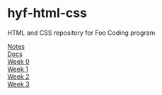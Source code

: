 # hyf-html-css
HTML and CSS repository for Foo Coding program<br>

<a href="https://jshortz.github.io/hyf-html-css/tree/master/Notes">Notes</a><br>
<a href="https://jshortz.github.io/hyf-html-css/tree/master/docs/index.html">Docs</a><br>
<a href="https://jshortz.github.io/hyf-html-css/tree/master/week0/index.html">Week 0</a><br>
<a href="https://jshortz.github.io/hyf-html-css/tree/master/week1/index.html">Week 1</a><br>
<a href="https://jshortz.github.io/hyf-html-css/tree/master/week2/index.html">Week 2</a><br>
<a href="https://jshortz.github.io/hyf-html-css/tree/master/week3/index.html">Week 3</a>
